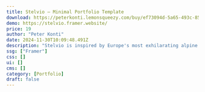 ```yaml
---
title: Stelvio — Minimal Portfolio Template
download: https://peterkonti.lemonsqueezy.com/buy/ef73094d-5a65-493c-852d-6f02c3ed5d9f
demo: https://stelvio.framer.website/
price: 19
author: "Peter Konti"
date: 2024-11-30T10:09:48.491Z
description: "Stelvio is inspired by Europe's most exhilarating alpine pass. It's a Swiss style minimal portfolio that allows you to showcase your work with the same dramatic elegance and awe-inspiring beauty as its namesake road."
ssg: ["Framer"]
css: []
ui: []
cms: []
category: [Portfolio]
draft: false
---
```


